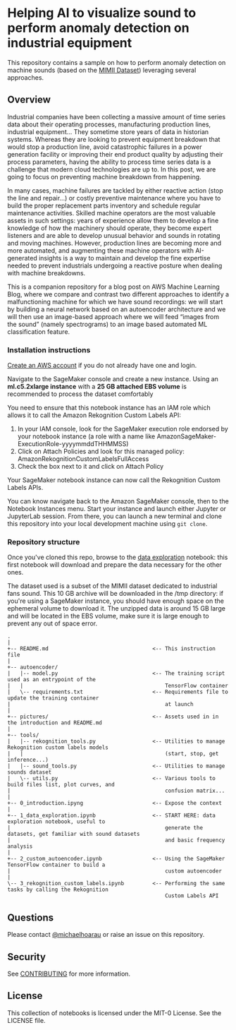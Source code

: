 # Helping AI to visualize sound to perform anomaly detection on industrial equipment

This repository contains a sample on how to perform anomaly detection on machine sounds (based on the [MIMII Dataset](https://zenodo.org/record/3384388)) leveraging several approaches.

## Overview
Industrial companies have been collecting a massive amount of time series data about their operating processes, manufacturing production lines, industrial equipment... They sometime store years of data in historian systems. Whereas they are looking to prevent equipment breakdown that would stop a production line, avoid catastrophic failures in a power generation facility or improving their end product quality by adjusting their process parameters, having the ability to process time series data is a challenge that modern cloud technologies are up to. In this post, we are going to focus on preventing machine breakdown from happening.

In many cases, machine failures are tackled by either reactive action (stop the line and repair...) or costly preventive maintenance where you have to build the proper replacement parts inventory and schedule regular maintenance activities. Skilled machine operators are the most valuable assets in such settings: years of experience allow them to develop a fine knowledge of how the machinery should operate, they become expert listeners and are able to develop unusual behavior and sounds in rotating and moving machines. However, production lines are becoming more and more automated, and augmenting these machine operators with AI-generated insights is a way to maintain and develop the fine expertise needed to prevent industrials undergoing a reactive posture when dealing with machine breakdowns.

This is a companion repository for a blog post on AWS Machine Learning Blog, where we compare and contrast two different approaches to identify a malfunctioning machine for which we have sound recordings: we will start by building a neural network based on an autoencoder architecture and we will then use an image-based approach where we will feed “images from the sound” (namely spectrograms) to an image based automated ML classification feature.

### Installation instructions
[Create an AWS account](https://portal.aws.amazon.com/gp/aws/developer/registration/index.html) if you do not already have one and login.

Navigate to the SageMaker console and create a new instance. Using an **ml.c5.2xlarge instance** with a **25 GB attached EBS volume** is recommended to process the dataset comfortably

You need to ensure that this notebook instance has an IAM role which allows it to call the Amazon Rekognition Custom Labels API:
1. In your IAM console, look for the SageMaker execution role endorsed by your notebook instance (a role with a name like AmazonSageMaker-ExecutionRole-yyyymmddTHHMMSS)
2. Click on Attach Policies and look for this managed policy: AmazonRekognitionCustomLabelsFullAccess
3. Check the box next to it and click on Attach Policy

Your SageMaker notebook instance can now call the Rekognition Custom Labels APIs.

You can know navigate back to the Amazon SageMaker console, then to the Notebook Instances menu. Start your instance and launch either Jupyter or JupyterLab session. From there, you can launch a new terminal and clone this repository into your local development machine using `git clone`.

### Repository structure
Once you've cloned this repo, browse to the [data exploration](1_data_exploration.ipynb) notebook: this first notebook will download and prepare the data necessary for the other ones.

The dataset used is a subset of the MIMII dataset dedicated to industrial fans sound. This 10 GB archive will be downloaded in the /tmp directory: if you're using a SageMaker instance, you should have enough space on the ephemeral volume to download it. The unzipped data is around 15 GB large and will be located in the EBS volume, make sure it is large enough to prevent any out of space error.

```
.
|
+-- README.md                                 <-- This instruction file
|
+-- autoencoder/
|   |-- model.py                              <-- The training script used as an entrypoint of the 
|   |                                             TensorFlow container
|   \-- requirements.txt                      <-- Requirements file to update the training container 
|                                                 at launch
|
+-- pictures/                                 <-- Assets used in in the introduction and README.md
|
+-- tools/
|   |-- rekognition_tools.py                  <-- Utilities to manage Rekognition custom labels models
|   |                                             (start, stop, get inference...)
|   |-- sound_tools.py                        <-- Utilities to manage sounds dataset
|   \-- utils.py                              <-- Various tools to build files list, plot curves, and 
|                                                 confusion matrix... 
|
+-- 0_introduction.ipyng                      <-- Expose the context
|
+-- 1_data_exploration.ipynb                  <-- START HERE: data exploration notebook, useful to 
|                                                 generate the datasets, get familiar with sound datasets
|                                                 and basic frequency analysis
|
+-- 2_custom_autoencoder.ipynb                <-- Using the SageMaker TensorFlow container to build a 
|                                                 custom autoencoder
|
\-- 3_rekognition_custom_labels.ipynb         <-- Performing the same tasks by calling the Rekognition 
                                                  Custom Labels API
```

## Questions

Please contact [@michaelhoarau](https://twitter.com/michaelhoarau) or raise an issue on this repository.

## Security

See [CONTRIBUTING](CONTRIBUTING.md#security-issue-notifications) for more information.

## License
This collection of notebooks is licensed under the MIT-0 License. See the LICENSE file.
